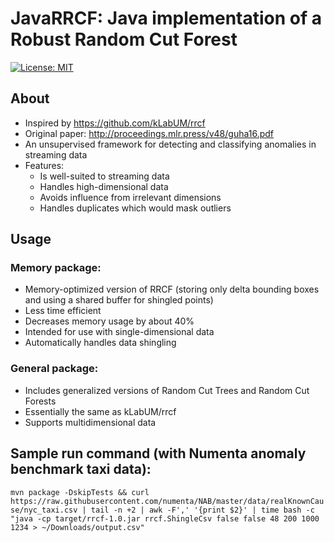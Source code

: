 # JavaRRCF: Java implementation of a Robust Random Cut Forest
[![License: MIT](https://img.shields.io/badge/License-MIT-yellow.svg)](https://opensource.org/licenses/MIT)

## About
- Inspired by https://github.com/kLabUM/rrcf
- Original paper: http://proceedings.mlr.press/v48/guha16.pdf
- An unsupervised framework for detecting and classifying anomalies in streaming data
- Features:
  - Is well-suited to streaming data
  - Handles high-dimensional data
  - Avoids influence from irrelevant dimensions
  - Handles duplicates which would mask outliers

## Usage
### Memory package:
 * Memory-optimized version of RRCF (storing only delta bounding boxes and using a shared buffer for shingled points)
 * Less time efficient
 * Decreases memory usage by about 40%
 * Intended for use with single-dimensional data
 * Automatically handles data shingling
### General package:
 * Includes generalized versions of Random Cut Trees and Random Cut Forests
 * Essentially the same as kLabUM/rrcf
 * Supports multidimensional data

## Sample run command (with Numenta anomaly benchmark taxi data):
```mvn package -DskipTests && curl https://raw.githubusercontent.com/numenta/NAB/master/data/realKnownCause/nyc_taxi.csv | tail -n +2 | awk -F',' '{print $2}' | time bash -c "java -cp target/rrcf-1.0.jar rrcf.ShingleCsv false false 48 200 1000 1234 > ~/Downloads/output.csv"```
